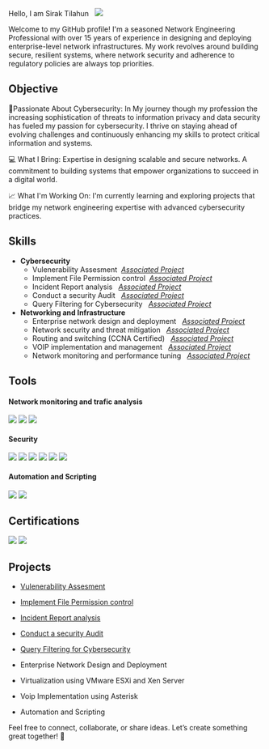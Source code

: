 Hello, I am Sirak Tilahun &nbsp; <a href="https://gq.linkedin.com/in/sirak-tilahun-geremew-9509a326?trk=public_profile_samename-profile"><img src="https://img.shields.io/badge/-LinkedIn-0072b1?&style-for-the-badge&logo=linkedin&logoColor=white"/></a>

Welcome to my GitHub profile! I'm a seasoned Network Engineering Professional with over 15 years of experience in designing and deploying enterprise-level network infrastructures. My work revolves around building secure, resilient systems, where network security and adherence to regulatory policies are always top priorities.

## Objective
🔐Passionate About Cybersecurity: In My journey though my profession the increasing sophistication of threats to information privacy and data security has fueled my passion for cybersecurity. I thrive on staying ahead of evolving challenges and continuously enhancing my skills to protect critical information and systems.

💻 What I Bring: Expertise in designing scalable and secure networks. A commitment to building systems that empower organizations to succeed in a digital world.

📈 What I'm Working On: I'm currently learning and exploring projects that bridge my network engineering expertise with advanced cybersecurity practices. 


## Skills
- **Cybersecurity**
    - Vulenerability Assesment &nbsp;<a href="https://github.com/SirakTiGer/Cybersecurity-Projects/blob/main/5.%20Vulnerability%20Assesment%20Sample%20Project.md"><em>Associated Project</em></a>
    - Implement File Permission control &nbsp;<a href="https://github.com/SirakTiGer/Cybersecurity-Projects/blob/main/3.%20File%20Permission%20Control%20with%20Linux.md"><em>Associated Project</em></a>
	- Incident Report analysis &nbsp;  <a href="https://github.com/SirakTiGer/Cybersecurity-Projects/blob/main/1.%20Incident%20Report%20Analysis.md"><em>Associated Project</em></a>
	- Conduct a security Audit &nbsp; <a href="https://github.com/SirakTiGer/Cybersecurity-Projects/blob/main/2.%20Security%20Audit.md"><em>Associated Project</em></a>
    - Query Filtering for Cybersecurity &nbsp; <a href="https://github.com/SirakTiGer/Cybersecurity-Projects/blob/main/4.%20SQL%20filter%20for%20Cyber%20Security.md"><em>Associated Project</em></a>
- **Networking and Infrastructure**
  - Enterprise network design and deployment &nbsp; <a href="https://github.com/SirakTiGer/SirakCyberNetHub/projects"><em>Associated Project</em></a>
  - Network security and threat mitigation &nbsp; <a href="https://github.com/SirakTiGer/SirakCyberNetHub/projects"><em>Associated Project</em></a>
  - Routing and switching (CCNA Certified) &nbsp; <a href="https://github.com/SirakTiGer/SirakCyberNetHub/projects"><em>Associated Project</em></a>
  - VOIP implementation and management &nbsp; <a href="https://github.com/SirakTiGer/SirakCyberNetHub/projects"><em>Associated Project</em></a>
  - Network monitoring and performance tuning &nbsp; <a href="https://github.com/SirakTiGer/SirakCyberNetHub/projects"><em>Associated Project</em></a>

## Tools  

#### Network monitoring and trafic analysis  
<a href ="https://wireshark.org"> <img src="https://img.shields.io/badge/Wireshark-00589C?style=for-the-badge&logo=wireshark&logoColor=white"/></a>
<a href ="https://www.tcpdump.org"> <img src="https://img.shields.io/badge/TCPdump-333?style=for-the-badge&logo=linux&logoColor=white"/></a>
<a href ="https://https://www.zabbix.com"> <img src="https://img.shields.io/badge/Zabbix-FF4C00?style=for-the-badge&logo=zabbix&logoColor=white"></a>  

#### Security  
<a href ="https://www.linux.org"><img src="https://img.shields.io/badge/Linux-FCC624?style=for-the-badge&logo=linux&logoColor=black"/></a>
<a href="https://www.splunk.com"><img src="https://img.shields.io/badge/Splunk-000000?style=for-the-badge&logo=splunk&logoColor=white"/></a>
<a href="https://suricata.io"><img src="https://img.shields.io/badge/Suricata-E94E1B?style=for-the-badge&logo=data:image/svg+xml;base64,PHN2ZyBmaWxsPSIjZmZmIiB2aWV3Qm94PSIwIDAgMTI4IDEyOCIgeG1sbnM9Imh0dHA6Ly93d3cudzMu%0D%0Ab3JnLzIwMDAvc3ZnIj48cmVjdCB3aWR0aD0iMTI4IiBoZWlnaHQ9IjEyOCIgZmlsbD0ibm9uZSIvPjx0%0D%0AZXh0IHg9IjE2IiB5PSI3MiIgZm9udC1zaXplPSI0MHB4IiBmaWxsPSJ3aGl0ZSI+U3VyaWNhdGE8L3Rl%0D%0AeHQ+PC9zdmc+" /></a>
<a href="https://cloud.google.com/security/products/security-operations"><img src="https://img.shields.io/badge/Google_Chronicle-4285F4?style=for-the-badge&logo=google&logoColor=white" /></a>
<a href ="https://www.openssl.org"><img src="https://img.shields.io/badge/OpenSSL-721412?style=for-the-badge&logo=openssl&logoColor=white"/></a>
<a href ="https://en.wikipedia.org/wiki/SQL"><img src="https://img.shields.io/badge/SQL-CC2927?style=for-the-badge&logo=microsoftsqlserver&logoColor=white"/></a> 

#### Automation and Scripting  
<a href ="https://www.python.org"><img src="https://img.shields.io/badge/Python-3776AB?style=for-the-badge&logo=python&logoColor=white"/></a>
<a href ="https://en.wikipedia.org/wiki/Bash_(Unix_shell)"><img src="https://img.shields.io/badge/Bash-4EAA25?style=for-the-badge&logo=gnu-bash&logoColor=white"/></a>

## Certifications

<a href ="https://cp.certmetrics.com/cisco/en/public/verify/credential/ccb69d3a870a4ea292b9a0dba2e92258"><img src="https://img.shields.io/badge/CCNA-1BA0D7?style=for-the-badge&logo=cisco&logoColor=white"/></a>
<a href ="https://www.peoplecert.org/for-corporations/certificate-verification-service"><img src="https://img.shields.io/badge/ITIL4_Foundation-92278F?style=for-the-badge&logo=itil&logoColor=white"/></a>

## Projects
- <a href="https://github.com/SirakTiGer/Cybersecurity-Projects/blob/main/5.%20Vulnerability%20Assesment%20Sample%20Project.md"> Vulenerability Assesment</a>
- <a href="https://github.com/SirakTiGer/Cybersecurity-Projects/blob/main/3.%20File%20Permission%20Control%20with%20Linux.md"> Implement File Permission control</a>
- <a href="https://github.com/SirakTiGer/Cybersecurity-Projects/blob/main/1.%20Incident%20Report%20Analysis.md"> Incident Report analysis</a>
- <a href="https://github.com/SirakTiGer/Cybersecurity-Projects/blob/main/2.%20Security%20Audit.md"> Conduct a security Audit</a>
- <a href="https://github.com/SirakTiGer/Cybersecurity-Projects/blob/main/4.%20SQL%20filter%20for%20Cyber%20Security.md"> Query Filtering for Cybersecurity</a>

 - Enterprise Network Design and Deployment
 - Virtualization using VMware ESXi and Xen Server
 - Voip Implementation using Asterisk
 - Automation and Scripting

Feel free to connect, collaborate, or share ideas. Let’s create something great together! 🚀
